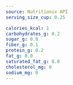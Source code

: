 ```yaml
---
source: Nutritionix API
serving_size_cup: 0.25

calories_kcal: 1
carbohydrates_g: 0.2
sugar_g: 0.0
fiber_g: 0.1
protein_g: 0.2
fat_g: 0.0
saturated_fat_g: 0.0
cholesterol_mg: 0
sodium_mg: 0
---
```


